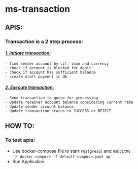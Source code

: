 # ms-transaction

## APIS:

### <b>Transaction is a 2 step process: </b></br>
#### <i><u>1. Initiate transaction: </u></i></br>
    - find sender account by cif, iban and currency
    - check if account is blocked for debit
    - check if account has sufficient balance
    - create draft payment in db
#### <i><u>2. Execute transaction:</u></i></br>
    - Send transaction to queue for processing
    - Update receiver account balance considering current rate
    - Update sender account balance
    - Update transaction status to SUCCESS or REJECT


## HOW TO:

### To test apis:

- Use docker-compose file to start <code>Postgresql</code> and <code>RabbitMQ</code>
  - <code>docker-compose -f default-compose.yaml up</code>
- Run Application